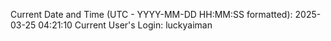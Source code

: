 Current Date and Time (UTC - YYYY-MM-DD HH:MM:SS formatted): 2025-03-25 04:21:10
Current User's Login: luckyaiman
